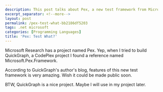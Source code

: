 ```yaml
---
description: This post talks about Pex, a new test framework from Microsoft Research.
excerpt_separator: <!--more-->
layout: post
permalink: /pex-test-what-bb2186df5203
tags: .net microsoft
categories: [Programming Languages]
title: 'Pex: Test What?'
---
```

Microsoft Research has a project named Pex. Yep, when I tried to build QuickGraph, a CodePlex project I found a reference named Microsoft.Pex.Framework.

According to GuickGraph's author's blog, features of this new test framework is very amazing. Wish it could be made public soon.

BTW, QuickGraph is a nice project. Maybe I will use in my project later.
<!--more-->